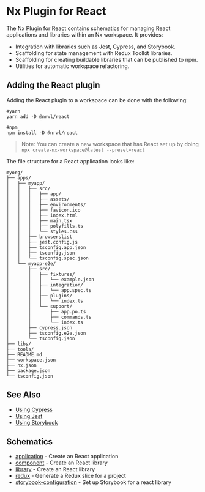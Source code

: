 # Nx Plugin for React

The Nx Plugin for React contains schematics for managing React applications and libraries within an Nx workspace. It provides:

- Integration with libraries such as Jest, Cypress, and Storybook.
- Scaffolding for state management with Redux Toolkit libraries.
- Scaffolding for creating buildable libraries that can be published to npm.
- Utilities for automatic workspace refactoring.

## Adding the React plugin

Adding the React plugin to a workspace can be done with the following:

```shell script
#yarn
yarn add -D @nrwl/react
```

```shell script
#npm
npm install -D @nrwl/react
```

> Note: You can create a new workspace that has React set up by doing `npx create-nx-workspace@latest --preset=react`

The file structure for a React application looks like:

```treeview
myorg/
├── apps/
│   ├── myapp/
│   │   ├── src/
│   │   │   ├── app/
│   │   │   ├── assets/
│   │   │   ├── environments/
│   │   │   ├── favicon.ico
│   │   │   ├── index.html
│   │   │   ├── main.tsx
│   │   │   ├── polyfills.ts
│   │   │   └── styles.css
│   │   ├── browserslist
│   │   ├── jest.config.js
│   │   ├── tsconfig.app.json
│   │   ├── tsconfig.json
│   │   └── tsconfig.spec.json
│   └── myapp-e2e/
│       ├── src/
│       │   ├── fixtures/
│       │   │   └── example.json
│       │   ├── integration/
│       │   │   └── app.spec.ts
│       │   ├── plugins/
│       │   │   └── index.ts
│       │   └── support/
│       │       ├── app.po.ts
│       │       ├── commands.ts
│       │       └── index.ts
│       ├── cypress.json
│       ├── tsconfig.e2e.json
│       └── tsconfig.json
├── libs/
├── tools/
├── README.md
├── workspace.json
├── nx.json
├── package.json
└── tsconfig.json
```

## See Also

- [Using Cypress](/react/plugins_cypress/overview)
- [Using Jest](/react/plugins_jest/overview)
- [Using Storybook](/react/guides/modernize-storybook-react)

## Schematics

- [application](/react/api/react/schematics/application) - Create an React application
- [component](/react/api/react/schematics/component) - Create an React library
- [library](/react/api/react/schematics/library) - Create an React library
- [redux](/react/api/react/schematics/redux) - Generate a Redux slice for a project
- [storybook-configuration](/react/api/react/schematics/storybook-configuration) - Set up Storybook for a react library
